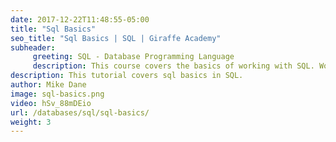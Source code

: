 ```yaml
---
date: 2017-12-22T11:48:55-05:00
title: "Sql Basics"
seo_title: "Sql Basics | SQL | Giraffe Academy"
subheader:
     greeting: SQL - Database Programming Language
     description: This course covers the basics of working with SQL. Work your way through the videos and we'll teach you everything you need to know to interact with database management systems and create powerful relational databases!
description: This tutorial covers sql basics in SQL.
author: Mike Dane
image: sql-basics.png
video: hSv_88mDEio
url: /databases/sql/sql-basics/
weight: 3
---
```


